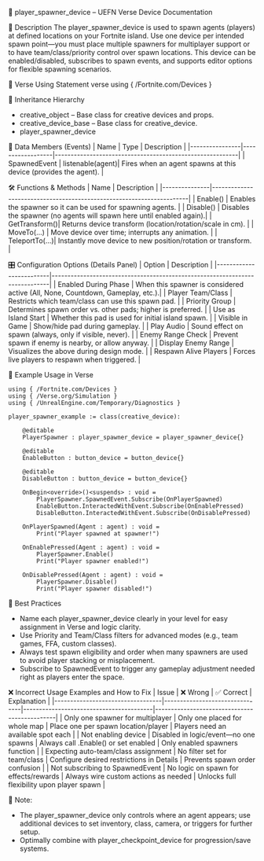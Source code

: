 📘 player_spawner_device – UEFN Verse Device Documentation

🔹 Description
The player_spawner_device is used to spawn agents (players) at defined locations on your Fortnite island. Use one device per intended spawn point—you must place multiple spawners for multiplayer support or to have team/class/priority control over spawn locations. This device can be enabled/disabled, subscribes to spawn events, and supports editor options for flexible spawning scenarios.

🧱 Verse Using Statement
verse
using { /Fortnite.com/Devices }

🔗 Inheritance Hierarchy
* creative_object – Base class for creative devices and props.
* creative_device_base – Base class for creative_device.
* player_spawner_device

🧩 Data Members (Events)
| Name           | Type             | Description                                              |
|----------------|------------------|----------------------------------------------------------|
| SpawnedEvent   | listenable(agent)| Fires when an agent spawns at this device (provides the agent). |

🛠️ Functions & Methods
| Name          | Description                                                          |
|---------------|----------------------------------------------------------------------|
| Enable()      | Enables the spawner so it can be used for spawning agents.          |
| Disable()     | Disables the spawner (no agents will spawn here until enabled again).|
| GetTransform()| Returns device transform (location/rotation/scale in cm).            |
| MoveTo(...)   | Move device over time; interrupts any animation.                     |
| TeleportTo(...)| Instantly move device to new position/rotation or transform.        |

🎛 Configuration Options (Details Panel)
| Option                  | Description                                                                 |
|-------------------------|-----------------------------------------------------------------------------|
| Enabled During Phase    | When this spawner is considered active (All, None, Countdown, Gameplay, etc.).|
| Player Team/Class       | Restricts which team/class can use this spawn pad.                          |
| Priority Group          | Determines spawn order vs. other pads; higher is preferred.                 |
| Use as Island Start     | Whether this pad is used for initial island spawn.                          |
| Visible in Game         | Show/hide pad during gameplay.                                              |
| Play Audio              | Sound effect on spawn (always, only if visible, never).                     |
| Enemy Range Check       | Prevent spawn if enemy is nearby, or allow anyway.                          |
| Display Enemy Range     | Visualizes the above during design mode.                                    |
| Respawn Alive Players   | Forces live players to respawn when triggered.                              |

🧰 Example Usage in Verse
```verse
using { /Fortnite.com/Devices }
using { /Verse.org/Simulation }
using { /UnrealEngine.com/Temporary/Diagnostics }

player_spawner_example := class(creative_device):

    @editable
    PlayerSpawner : player_spawner_device = player_spawner_device{}

    @editable
    EnableButton : button_device = button_device{}

    @editable
    DisableButton : button_device = button_device{}

    OnBegin<override>()<suspends> : void =
        PlayerSpawner.SpawnedEvent.Subscribe(OnPlayerSpawned)
        EnableButton.InteractedWithEvent.Subscribe(OnEnablePressed)
        DisableButton.InteractedWithEvent.Subscribe(OnDisablePressed)

    OnPlayerSpawned(Agent : agent) : void =
        Print("Player spawned at spawner!")

    OnEnablePressed(Agent : agent) : void =
        PlayerSpawner.Enable()
        Print("Player spawner enabled!")

    OnDisablePressed(Agent : agent) : void =
        PlayerSpawner.Disable()
        Print("Player spawner disabled!")
```

🧠 Best Practices
* Name each player_spawner_device clearly in your level for easy assignment in Verse and logic clarity.
* Use Priority and Team/Class filters for advanced modes (e.g., team games, FFA, custom classes).
* Always test spawn eligibility and order when many spawners are used to avoid player stacking or misplacement.
* Subscribe to SpawnedEvent to trigger any gameplay adjustment needed right as players enter the space.

❌ Incorrect Usage Examples and How to Fix
| Issue                             | ❌ Wrong                        | ✅ Correct                               | Explanation                                  |
|----------------------------------|--------------------------------|-----------------------------------------|----------------------------------------------|
| Only one spawner for multiplayer | Only one placed for whole map  | Place one per spawn location/player     | Players need an available spot each          |
| Not enabling device              | Disabled in logic/event—no one spawns | Always call .Enable() or set enabled | Only enabled spawners function               |
| Expecting auto-team/class assignment | No filter set for team/class  | Configure desired restrictions in Details | Prevents spawn order confusion            |
| Not subscribing to SpawnedEvent  | No logic on spawn for effects/rewards | Always wire custom actions as needed | Unlocks full flexibility upon player spawn   |

📌 Note:
* The player_spawner_device only controls where an agent appears; use additional devices to set inventory, class, camera, or triggers for further setup.
* Optimally combine with player_checkpoint_device for progression/save systems.

